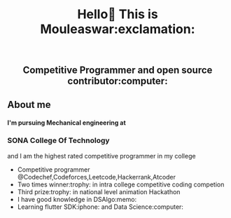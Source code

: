 <h1 align="center"> Hello👋 This is Mouleaswar:exclamation: <br></br>
<h2 align="center"> Competitive Programmer and open source contributor:computer:</h2>
<h2>About me</h2>
<h4>I'm pursuing Mechanical engineering at <h3>SONA College Of Technology</h3> and I am the highest rated competitive programmer in my college</h4>
<ul>
  <li>Competitive programmer @Codechef,Codeforces,Leetcode,Hackerrank,Atcoder</li>
  <li>Two times winner:trophy: in intra college competitive coding competion</li>
  <li>Third prize:trophy: in national level animation Hackathon</li>
  <li>I have good knowledge in DSAlgo:memo:</li>
  <li>Learning flutter SDK:iphone: and Data Science:computer:</li>
</ul>
